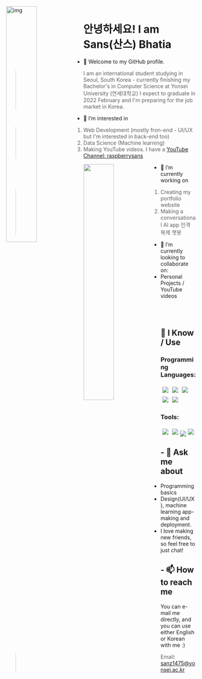 <img align="left" alt="img" src="http://25.media.tumblr.com/72d5855e55a1971645b927c14debc7ce/tumblr_mtjget4P4m1ru39xmo1_500.gif" width="40%" height="auto" />
<div align="left">
<h1> 안녕하세요! I am Sans(산스) Bhatia </h1>
</div>

- 👋 Welcome to my GitHub profile.
> I am an international student studying in Seoul, South Korea - currently finishing my Bachelor's in Computer Science at Yonsei University (연세대학교)
> I expect to graduate in 2022 February and I'm preparing for the job market in Korea.
- 👀 I’m interested in
> 1. Web Development (mostly fron-end - UI/UX but I'm interested in back-end too)
> 2. Data Science (Machine learning)
> 3. Making YouTube videos. I have a <a href="https://www.youtube.com/channel/UC11rT-5FwqUB64nGWe3DuiQ">YouTube Channel: raspberrysans</a>
> 
<img width="40%" align="left" src="https://github-readme-stats.vercel.app/api?username=sanz1475&show_icons=true&hide_border=true" />

- 🌱 I’m currently working on
> 1. Creating my portfolio website
> 2. Making a conversational AI app 인격 복제 챗봇 <br>



- 💞️ I’m currently looking to collaborate on:
-  Personal Projects / YouTube videos
> 
</br> </br>
## 🧠 I Know / Use
### Programming Languages:

<img src="https://img.shields.io/badge/-C++-black?style=for-the-badge&logo=c%2B%2B&logoColor=blue" style="margin:5px" /><img src="http://img.shields.io/badge/-python-black?style=for-the-badge&logo=python&logoColor=blue" style="margin:5px" /><img src="http://img.shields.io/badge/-c-black?style=for-the-badge&logo=c&logoColor=white" style="margin:5px" /><img src="http://img.shields.io/badge/-java-black?style=for-the-badge&logo=java&logoColor=orange" style="margin:5px" /><img src="http://img.shields.io/badge/-javascript-black?style=for-the-badge&logo=javascript" style="margin:5px" />


### Tools:

<img src="http://img.shields.io/badge/-gitgub-black?style=for-the-badge&logo=github" style="margin:5px" /><img src="http://img.shields.io/badge/-finalcut-black?style=for-the-badge&logo=unity" style="margin:5px" /><img src="http://img.shields.io/badge/-notion-black?style=for-the-badge&logo=notion" style="margin:25x" /><img src="http://img.shields.io/badge/-react-black?style=for-the-badge&logo=react&logoColor=red" style="margin:5px" />

## - 💬 Ask me about

-  Programming basics
-  Design(UI/UX), machine learning app-making and deployment.
-  I love making new friends, so feel free to just chat!

## - 📫 How to reach me

You can e-mail me directly, and you can use either English or Korean with me :)
> Email: <a href="mailto:sanz1475@yonsei.ac.kr">sanz1475@yonsei.ac.kr</a>

<!---
sanz1475/sanz1475 is a ✨ special ✨ repository because its `README.md` (this file) appears on your GitHub profile.
You can click the Preview link to take a look at your changes.
--->
